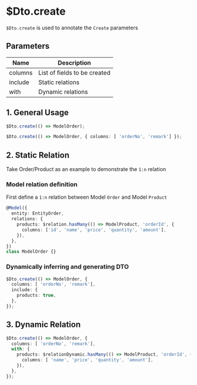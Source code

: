 # $Dto.create

`$Dto.create` is used to annotate the `Create` parameters

## Parameters

|Name|Description|
|--|--|
|columns|List of fields to be created|
|include|Static relations|
|with|Dynamic relations|

## 1.  General Usage

``` typescript
$Dto.create(() => ModelOrder);
```

``` typescript
$Dto.create(() => ModelOrder, { columns: [ 'orderNo', 'remark'] });
```

## 2. Static Relation

Take Order/Product as an example to demonstrate the `1:n` relation

### Model relation definition

First define a `1:n` relation between Model `Order` and Model `Product`

``` typescript
@Model({
  entity: EntityOrder,
  relations: {
    products: $relation.hasMany(() => ModelProduct, 'orderId', {
      columns: ['id', 'name', 'price', 'quantity', 'amount'],
    }),
  },
})
class ModelOrder {}
```

### Dynamically inferring and generating DTO

``` typescript
$Dto.create(() => ModelOrder, {
  columns: [ 'orderNo', 'remark'],
  include: {
    products: true,
  },
});
```

## 3. Dynamic Relation

``` typescript
$Dto.create(() => ModelOrder, {
  columns: [ 'orderNo', 'remark'],
  with: {
    products: $relationDynamic.hasMany(() => ModelProduct, 'orderId', {
      columns: [ 'name', 'price', 'quantity', 'amount'],
    }),
  },
});
```
